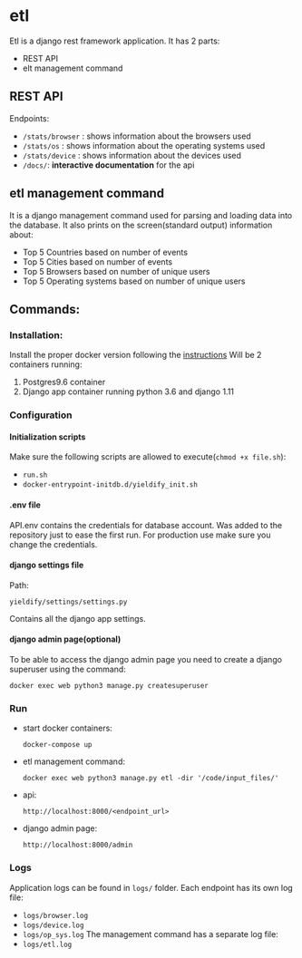 # etl

Etl is a django rest framework application. It has 2 parts:
* REST API
* elt management command
## REST API
Endpoints:
* `/stats/browser` : shows information about the browsers used
* `/stats/os` : shows information about the operating systems used
* `/stats/device` : shows information about the devices used
* `/docs/`: **interactive documentation** for the api

## etl management command
It is a django management command used for parsing and loading data into the database. It also prints on the screen(standard output) information about:
* Top 5 Countries based on number of events
* Top 5 Cities based on number of events
* Top 5 Browsers based on number of unique users
* Top 5 Operating systems based on number of unique users

## Commands:

### Installation:

Install the proper docker version following the [instructions](https://docs.docker.com/install/)
Will be 2 containers running:
1. Postgres9.6 container
2. Django app container running python 3.6 and django 1.11

### Configuration
#### Initialization scripts
Make sure the following scripts are allowed to execute(`chmod +x file.sh`):
* `run.sh`
* `docker-entrypoint-initdb.d/yieldify_init.sh`

#### .env file
API.env contains the credentials for database account. Was added to the repository just to ease the first run. For production use make sure you change the credentials.

#### django settings file
Path: 
  
  `yieldify/settings/settings.py`

Contains all the django app settings.

#### django admin page(optional)
To be able to access the django admin page you need to create a django superuser using the command: 
  
  `docker exec web python3 manage.py createsuperuser`

### Run
* start docker containers: 
 
  `docker-compose up` 
 
* etl management command:
  
  `docker exec web python3 manage.py etl -dir '/code/input_files/'`
* api: 
  
  `http://localhost:8000/<endpoint_url>`
* django admin page: 
  
  `http://localhost:8000/admin`

### Logs
Application logs can be found in `logs/` folder.
Each endpoint has its own log file:
* `logs/browser.log`
* `logs/device.log`
* `logs/op_sys.log`
The management command has a separate log file:
* `logs/etl.log`
